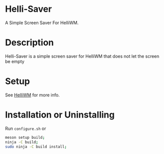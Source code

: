 # Helli-Saver
A Simple Screen Saver For HelliWM.
# Description
Helli-Saver is a simple screen saver for HelliWM that does not let the screen be empty
# Setup
See [HelliWM](https://github.com/amirali511/HelliWM/) for more info.
# Installation or Uninstalling
Run `configure.sh` or
```bash
meson setup build;
ninja -C build;
sudo ninja -C build install;
```
